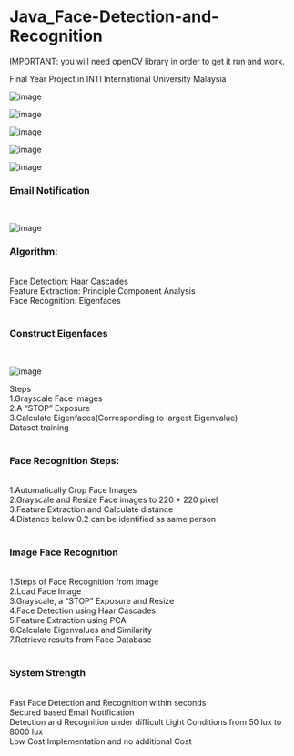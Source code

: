 # Java_Face-Detection-and-Recognition

IMPORTANT: you will need openCV library in order to get it run and work.

Final Year Project in INTI International University Malaysia
<br />

![image](https://github.com/lanhoter/Java_Face-Detection-and-Recognition/blob/master/Images/Login.png)<br />

![image](https://github.com/lanhoter/Java_Face-Detection-and-Recognition/blob/master/Images/Login%20Verification.png)<br />

![image](https://github.com/lanhoter/Java_Face-Detection-and-Recognition/blob/master/Images/Unknown%20User.png)<br />


![image](https://github.com/lanhoter/Java_Face-Detection-and-Recognition/blob/master/Images/Mutiple%20User.png)<br />

![image](https://github.com/lanhoter/Java_Face-Detection-and-Recognition/blob/master/Images/Problem%20solution.PNG)<br />



<h3>Email Notification</h3><br />

![image](https://github.com/lanhoter/Java_Face-Detection-and-Recognition/blob/master/Images/Email%20Notification.png)<br />

<h3>Algorithm:</h3><br />
Face Detection: Haar Cascades<br />
Feature Extraction: Principle Component Analysis <br />
Face Recognition: Eigenfaces<br />
<br />

<h3>Construct Eigenfaces</h3><br />

![image](https://github.com/lanhoter/Java_Face-Detection-and-Recognition/blob/master/Images/Eigenface.PNG)<br />

Steps<br />
1.Grayscale Face Images<br />
2.A “STOP” Exposure<br />
3.Calculate Eigenfaces(Corresponding to largest Eigenvalue)<br />
Dataset training<br />
<br />
<h3>Face Recognition Steps:</h3><br />
1.Automatically Crop Face Images<br />
2.Grayscale and Resize Face images to 220 * 220 pixel<br />
3.Feature Extraction and Calculate distance <br />
4.Distance below 0.2 can be identified as same person<br />
<br />
<h3>Image Face Recognition</h3><br />
1.Steps of Face Recognition from image<br />
2.Load Face Image<br />
3.Grayscale, a “STOP” Exposure and Resize<br />
4.Face Detection using Haar Cascades<br />
5.Feature Extraction using PCA<br />
6.Calculate Eigenvalues and Similarity<br />
7.Retrieve results from Face Database<br />
<br />
<h3>System Strength</h3><br />
Fast Face Detection and Recognition within seconds<br />
Secured based Email Notification<br />
Detection and Recognition under difficult Light Conditions from 50 lux to 8000 lux<br />
Low Cost Implementation and no additional Cost<br />

